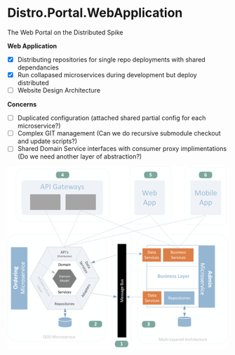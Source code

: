 # Distro.Portal.WebApplication
The Web Portal on the Distributed Spike

**Web Application**
- [X] Distributing repositories for single repo deployments with shared dependancies
- [x] Run collapased microservices during development but deploy distributed
- [ ] Website Design Architecture

**Concerns**
- [ ] Duplicated configuration (attached shared partial config for each microservice?)
- [ ] Complex GIT management (Can we do recursive submodule checkout and update scripts?)
- [ ] Shared Domain Service interfaces with consumer proxy implimentations (Do we need another layer of abstraction?)

![alt text](https://github.com/InoxicoDev/Distro.Portal.WebApplication/blob/main/Resources/Conceptual%20Architecture.png?raw=true)
